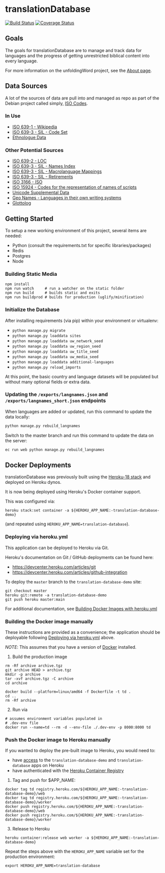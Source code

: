 translationDatabase
===================

[![Build Status](https://travis-ci.org/unfoldingWord-dev/translationDatabaseWeb.svg)](https://travis-ci.org/unfoldingWord-dev/translationDatabaseWeb)
[![Coverage Status](https://img.shields.io/coveralls/unfoldingWord-dev/translationDatabaseWeb.svg)](https://coveralls.io/r/unfoldingWord-dev/translationDatabaseWeb)

## Goals

The goals for translationDatabase are to manage and track data for languages and the progress of getting unrestricted biblical content into every language.

For more information on the unfoldingWord project, see the [About page](https://unfoldingword.org/about/).

## Data Sources

A lot of the sources of data are pull into and managed as repo as part of the
Debian project called simply, [ISO Codes](https://alioth.debian.org/anonscm/git/iso-codes/iso-codes.git).

### In Use

* [ISO 639-1 - Wikipedia](http://en.wikipedia.org/wiki/List_of_ISO_639-1_codes)
* [ISO 639-3 - SIL - Code Set](http://www-01.sil.org/iso639-3/iso-639-3.tab)
* [Ethnologue Data](http://www.ethnologue.com/codes/download-code-tables)

### Other Potential Sources

* [ISO 639-2 - LOC](http://www.loc.gov/standards/iso639-2/)
* [ISO 639-3 - SIL - Names Index](http://www-01.sil.org/iso639-3/iso-639-3_Name_Index.tab)
* [ISO 639-3 - SIL - Macrolanguage Mappings](http://www-01.sil.org/iso639-3/iso-639-3-macrolanguages.tab)
* [ISO 639-3 - SIL - Retirements](http://www-01.sil.org/iso639-3/iso-639-3_Retirements.tab)
* [ISO 3166 - ISO](http://www.iso.org/iso/country_codes)
* [ISO 15924 - Codes for the representation of names of scripts](http://www.unicode.org/iso15924/iso15924.txt.zip)
* [Unicode Supplemental Data](http://unicode.org/repos/cldr/trunk/common/supplemental/supplementalData.xml)
* [Geo Names - Languages in their own writing systems](http://www.geonames.de/languages.html)
* [Glottolog](http://glottolog.org)

## Getting Started

To setup a new working environment of this project, several items are needed:

* Python (consult the requirements.txt for specific libraries/packages)
* Redis
* Postgres
* Node

### Building Static Media

    npm install
    npm run watch     # run a watcher on the static folder
    npm run build     # builds static and exits
    npm run buildprod # builds for production (uglify/minification)


### Initialize the Database

After installing requirements (via pip) within your environment or virtualenv:

* `python manage.py migrate`
* `python manage.py loaddata sites`
* `python manage.py loaddata uw_network_seed`
* `python manage.py loaddata uw_region_seed`
* `python manage.py loaddata uw_title_seed`
* `python manage.py loaddata uw_media_seed`
* `python manage.py loaddata additional-languages`
* `python manage.py reload_imports`

At this point, the basic country and language datasets will be populated but without many optional fields or extra data.

### Updating the `/exports/langnames.json` and `/exports/langnames_short.json` endpoints

When languages are added or updated, run this command to update the data locally:

```bash
python manage.py rebuild_langnames
```

Switch to the master branch and run this command to update the data on the server:

```bash
ec run web python manage.py rebuild_langnames
```
## Docker Deployments

translationDatabase was previously built using the [Heroku-18 stack](https://devcenter.heroku.com/articles/heroku-18-stack) and deployed on Heroku dynos.

It is now being deployed using Heroku's Docker container support.

This was configured via:

```
heroku stack:set container -a ${HEROKU_APP_NAME:-translation-database-demo}
```
(and repeated using `HEROKU_APP_NAME=translation-database`).

### Deploying via heroku.yml
This application can be deployed to Heroku via Git.

Heroku's documentation on Git / GitHub deployments can be found here:
- https://devcenter.heroku.com/articles/git
- https://devcenter.heroku.com/articles/github-integration

To deploy the `master` branch to the `translation-database-demo` site:

```
git checkout master
heroku git:remote -a translation-database-demo
git push heroku master:main
```


For additional documentation, see [Building Docker Images with heroku.yml](https://devcenter.heroku.com/articles/build-docker-images-heroku-yml)

### Building the Docker image manually

These instructions are provided as a convenience; the application should be deployable following [Deploying via heroku.yml](#deploying-via-herokuyml) above.

_NOTE_: This assumes that you have a version of [Docker](https://www.docker.com/products/docker-desktop/) installed.

1) Build the production image
```shell
rm -Rf archive archive.tgz
git archive HEAD > archive.tgz
mkdir -p archive
tar -xvf archive.tgz -C archive
cd archive

docker build --platform=linux/amd64 -f Dockerfile -t td .
cd ..
rm -Rf archive
```
2) Run via
```
# assumes environment variables populated in
# .dev-env file
docker run --name=td --rm -d --env-file ./.dev-env -p 8000:8000 td
```
### Push the Docker image to Heroku manually

If you wanted to deploy the pre-built image to Heroku, you would need to:
- have [access](https://devcenter.heroku.com/articles/collaborating) to the `translation-database-demo` and `translation-database` apps on Heroku
- have authenticated with the [Heroku Container Registry](https://devcenter.heroku.com/articles/container-registry-and-runtime#logging-in-to-the-registry)

1) Tag and push for $APP_NAME:
```shell
docker tag td registry.heroku.com/${HEROKU_APP_NAME:-translation-database-demo}/web
docker tag td registry.heroku.com/${HEROKU_APP_NAME:-translation-database-demo}/worker
docker push registry.heroku.com/${HEROKU_APP_NAME:-translation-database-demo}/web
docker push registry.heroku.com/${HEROKU_APP_NAME:-translation-database-demo}/worker
```

3) Release to Heroku
```shell
heroku container:release web worker -a ${HEROKU_APP_NAME:-translation-database-demo}
```

Repeat the steps above with the `HEROKU_APP_NAME` variable set for the production environment:
```shell
export HEROKU_APP_NAME=translation-database
```
